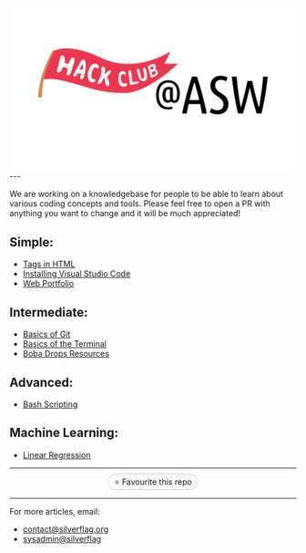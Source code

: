 <div style="text-align: center;">
    <img src="aswhackclublogo_temp.png" alt="silverflag.net easteregg (something broken)"/>
</div>
---

We are working on a knowledgebase for people to be able to learn about various coding concepts and tools. Please feel free to open a PR with anything you want to change and it will be much appreciated!

## Simple:
- [Tags in HTML](guides/htmltags.html)
- [Installing Visual Studio Code](guides/installvscode.html)
- [Web Portfolio](guides/portfolio.html)

## Intermediate:
- [Basics of Git](guides/git_basics.html)
- [Basics of the Terminal](guides/basicsoftheterminal.html)
- [Boba Drops Resources](guides/bobadrops.html)

## Advanced:
- [Bash Scripting](guides/bashscripting.html)

## Machine Learning:
- [Linear Regression](guides/ml-linearregression.html)

---

<div style="text-align: center;">
    <span style="border: 1px solid #ccc; border-radius: 15px; padding: 5px 10px; margin: 5px;">⭐ Favourite this repo</span>
</div>

---

For more articles, email:
- [contact@silverflag.org](mailto:contact@silverflag.org)
- [sysadmin@silverflag](mailto:sysadmin@silverflag.org)
